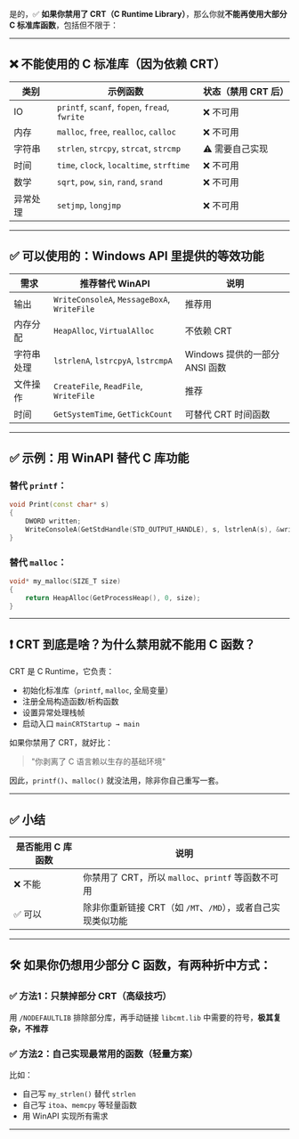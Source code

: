 是的，✅ **如果你禁用了 CRT（C Runtime Library）**，那么你就**不能再使用大部分 C 标准库函数**，包括但不限于：

---

## ❌ 不能使用的 C 标准库（因为依赖 CRT）

| 类别   | 示例函数                                          | 状态（禁用 CRT 后） |
| ---- | --------------------------------------------- | ------------ |
| IO   | `printf`, `scanf`, `fopen`, `fread`, `fwrite` | ❌ 不可用        |
| 内存   | `malloc`, `free`, `realloc`, `calloc`         | ❌ 不可用        |
| 字符串  | `strlen`, `strcpy`, `strcat`, `strcmp`        | ⚠️ 需要自己实现    |
| 时间   | `time`, `clock`, `localtime`, `strftime`      | ❌ 不可用        |
| 数学   | `sqrt`, `pow`, `sin`, `rand`, `srand`         | ❌ 不可用        |
| 异常处理 | `setjmp`, `longjmp`                           | ❌ 不可用        |

---

## ✅ 可以使用的：**Windows API 里提供的等效功能**

| 需求    | 推荐替代 WinAPI                                 | 说明                     |
| ----- | ------------------------------------------- | ---------------------- |
| 输出    | `WriteConsoleA`, `MessageBoxA`, `WriteFile` | 推荐用                    |
| 内存分配  | `HeapAlloc`, `VirtualAlloc`                 | 不依赖 CRT                |
| 字符串处理 | `lstrlenA`, `lstrcpyA`, `lstrcmpA`          | Windows 提供的一部分 ANSI 函数 |
| 文件操作  | `CreateFile`, `ReadFile`, `WriteFile`       | 推荐                     |
| 时间    | `GetSystemTime`, `GetTickCount`             | 可替代 CRT 时间函数           |

---

## ✅ 示例：用 WinAPI 替代 C 库功能

### 替代 `printf`：

```cpp
void Print(const char* s)
{
    DWORD written;
    WriteConsoleA(GetStdHandle(STD_OUTPUT_HANDLE), s, lstrlenA(s), &written, NULL);
}
```

### 替代 `malloc`：

```cpp
void* my_malloc(SIZE_T size)
{
    return HeapAlloc(GetProcessHeap(), 0, size);
}
```

---

## ❗ CRT 到底是啥？为什么禁用就不能用 C 函数？

CRT 是 C Runtime，它负责：

* 初始化标准库（`printf`, `malloc`, 全局变量）
* 注册全局构造函数/析构函数
* 设置异常处理栈帧
* 启动入口 `mainCRTStartup → main`

如果你禁用了 CRT，就好比：

> "你剥离了 C 语言赖以生存的基础环境"

因此，`printf()`、`malloc()` 就没法用，除非你自己重写一套。

---

## ✅ 小结

| 是否能用 C 库函数 | 说明                                    |
| ---------- | ------------------------------------- |
| ❌ 不能       | 你禁用了 CRT，所以 `malloc`、`printf` 等函数不可用  |
| ✅ 可以       | 除非你重新链接 CRT（如 `/MT`、`/MD`），或者自己实现类似功能 |

---

## 🛠️ 如果你仍想用少部分 C 函数，有两种折中方式：

### ✅ 方法1：只禁掉部分 CRT（高级技巧）

用 `/NODEFAULTLIB` 排除部分库，再手动链接 `libcmt.lib` 中需要的符号，**极其复杂，不推荐**

### ✅ 方法2：自己实现最常用的函数（轻量方案）

比如：

* 自己写 `my_strlen()` 替代 `strlen`
* 自己写 `itoa`、`memcpy` 等轻量函数
* 用 WinAPI 实现所有需求

---

